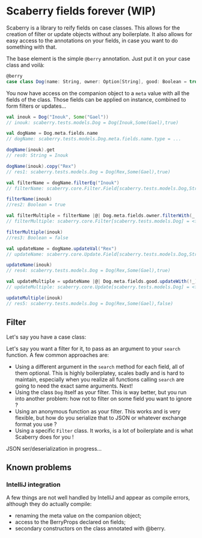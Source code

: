 # Scaberry fields forever (WIP)

Scaberry is a library to reify fields on case classes. This allows for
the creation of filter or update objects without any boilerplate. It
also allows for easy access to the annotations on your fields, in case
you want to do something with that.

The base element is the simple ```@berry``` annotation. Just put it on
your case class and voilà:

```scala
@berry
case class Dog(name: String, owner: Option[String], good: Boolean = true)
```

You now have access on the companion object to a ```meta``` value with
all the fields of the class. Those fields can be applied on instance,
combined to form filters or updates…

```scala
val inouk = Dog("Inouk", Some("Gael"))
// inouk: scaberry.tests.models.Dog = Dog(Inouk,Some(Gael),true)

val dogName = Dog.meta.fields.name
// dogName: scaberry.tests.models.Dog.meta.fields.name.type = ...

dogName(inouk).get
// res0: String = Inouk

dogName(inouk).copy("Rex")
// res1: scaberry.tests.models.Dog = Dog(Rex,Some(Gael),true)

val filterName = dogName.filterEq("Inouk")
// filterName: scaberry.core.Filter.Field[scaberry.tests.models.Dog,String] = <function1>

filterName(inouk)
//res2: Boolean = true

val filterMultiple = filterName |@| Dog.meta.fields.owner.filterWith(_.isEmpty)
// filterMultiple: scaberry.core.Filter[scaberry.tests.models.Dog] = <function1>

filterMultiple(inouk)
//res3: Boolean = false

val updateName = dogName.updateVal("Rex")
// updateName: scaberry.core.Update.Field[scaberry.tests.models.Dog,String] = <function1>

updateName(inouk)
// res4: scaberry.tests.models.Dog = Dog(Rex,Some(Gael),true)

val updateMultiple = updateName |@| Dog.meta.fields.good.updateWith(!_)
// updateMultiple: scaberry.core.Update[scaberry.tests.models.Dog] = <function1>

updateMultiple(inouk)
// res5: scaberry.tests.models.Dog = Dog(Rex,Some(Gael),false)
```

## Filter

Let's say you have a case class:

Let's say you want a filter for it, to pass as an argument to your
```search``` function. A few common approaches are:
- Using a different argument in the ```search``` method for each field,
all of them optional. This is highly boilerplatey, scales badly and is
hard to maintain, especially when you realize all functions calling
```search``` are going to need the exact same arguments. Next!
- Using the class ```Dog``` itself as your filter. This is way better,
but you run into another problem: how not to filter on some field you
want to ignore ?
- Using an anonymous function as your filter. This works and is very
flexible, but how do you serialize that to JSON or whatever exchange
format you use ?
- Using a specific ```Filter``` class. It works, is a lot of boilerplate
and is what Scaberry does for you !

JSON ser/deserialization in progress…


## Known problems

### IntelliJ integration

A few things are not well handled by IntelliJ and appear as compile
errors, although they do actually compile:
- renaming the meta value on the companion object;
- access to the BerryProps declared on fields;
- secondary constructors on the class annotated with @berry.

